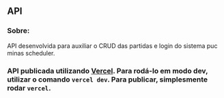 ## API

### Sobre:

API desenvolvida para auxiliar o CRUD das partidas e login do sistema puc minas scheduler.

### API publicada utilizando [Vercel](https://vercel.com/). Para rodá-lo em modo dev, utilizar o comando `vercel dev`. Para publicar, simplesmente rodar `vercel`.

